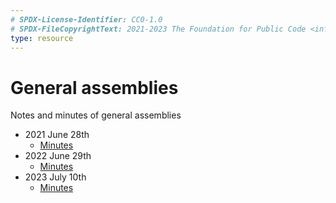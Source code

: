 ```yaml
---
# SPDX-License-Identifier: CC0-1.0
# SPDX-FileCopyrightText: 2021-2023 The Foundation for Public Code <info@publiccode.net>
type: resource
---
```


# General assemblies

Notes and minutes of general assemblies

* 2021 June 28th
  * [Minutes](minutes-28-06-2021.md)
* 2022 June 29th
  * [Minutes](minutes-2022-06-29.md)
* 2023 July 10th
  * [Minutes](minutes-2023-07-10.md)
